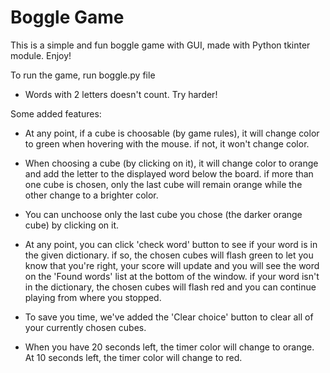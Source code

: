 # Boggle Game

This is a simple and fun boggle game with GUI, made with Python tkinter module. Enjoy!

To run the game, run boggle.py file

* Words with 2 letters doesn't count. Try harder!

Some added features:

- At any point, if a cube is choosable (by game rules), it will change color to green
  when hovering with the mouse. if not, it won't change color.

- When choosing a cube (by clicking on it), it will change color to orange and add the letter
  to the displayed word below the board. if more than one cube is chosen, only the last cube
  will remain orange while the other change to a brighter color.
  
- You can unchoose only the last cube you chose (the darker orange cube) by clicking on it.
  
- At any point, you can click 'check word' button to see if your word is in the given dictionary.
  if so, the chosen cubes will flash green to let you know that you're right, your score will update
  and you will see the word on the 'Found words' list at the bottom of the window.
  if your word isn't in the dictionary, the chosen cubes will flash red and you can continue playing
  from where you stopped.
  
- To save you time, we've added the 'Clear choice' button to clear all of your currently chosen cubes.

- When you have 20 seconds left, the timer color will change to orange. At 10 seconds left,
  the timer color will change to red.
